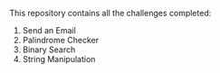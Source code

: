 
This repository contains all the challenges completed:
1. Send an Email
2. Palindrome Checker
3. Binary Search
4. String Manipulation
   
